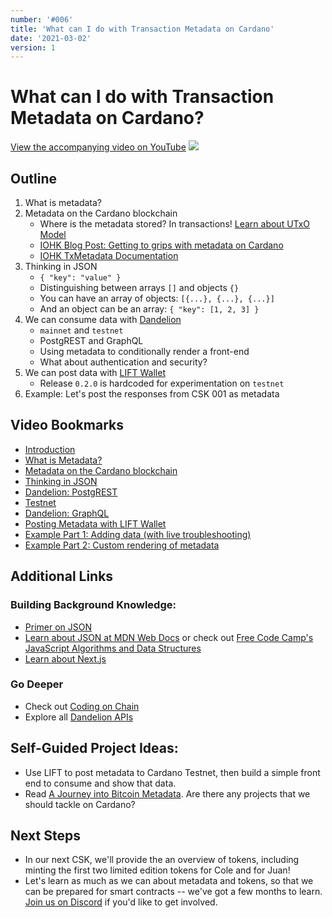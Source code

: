 ```yaml
---
number: '#006'
title: 'What can I do with Transaction Metadata on Cardano'
date: '2021-03-02'
version: 1
---      
```


# What can I do with Transaction Metadata on Cardano?
[View the accompanying video on YouTube](https://youtu.be/t3RGq_m9ISI)
![](/csks/006cover.png)

## Outline
1. What is metadata?
2. Metadata on the Cardano blockchain
    - Where is the metadata stored? In transactions! [Learn about UTxO Model](https://docs.cardano.org/projects/adrestia/en/latest/key-concepts/utxo.html)
    - [IOHK Blog Post: Getting to grips with metadata on Cardano](https://iohk.io/en/blog/posts/2020/11/03/getting-to-grips-with-metadata-on-cardano/)
    - [IOHK TxMetadata Documentation](https://github.com/input-output-hk/cardano-wallet/wiki/TxMetadata)
3. Thinking in JSON
    - `{ "key": "value" }`
    - Distinguishing between arrays `[]` and objects `{}`
    - You can have an array of objects: `[{...}, {...}, {...}]`
    - And an object can be an array: `{ "key": [1, 2, 3] }`
4. We can consume data with [Dandelion](https://gimbalabs.com/dandelionapis)
    - `mainnet` and `testnet`
    - PostgREST and GraphQL
    - Using metadata to conditionally render a front-end
    - What about authentication and security?
5. We can post data with [LIFT Wallet](https://github.com/CodingOnChain/lift-wallet/releases/tag/0.2.0)
    - Release `0.2.0` is hardcoded for experimentation on `testnet`
6. Example: Let's post the responses from CSK 001 as metadata

## Video Bookmarks
- [Introduction](https://youtu.be/t3RGq_m9ISI?t=0)
- [What is Metadata?](https://youtu.be/t3RGq_m9ISI?t=232)
- [Metadata on the Cardano blockchain](https://youtu.be/t3RGq_m9ISI?t=420)
- [Thinking in JSON](https://youtu.be/t3RGq_m9ISI?t=567)
- [Dandelion: PostgREST](https://youtu.be/t3RGq_m9ISI?t=884)
- [Testnet](https://youtu.be/t3RGq_m9ISI?t=1245)
- [Dandelion: GraphQL](https://youtu.be/t3RGq_m9ISI?t=1343) 
- [Posting Metadata with LIFT Wallet](https://youtu.be/t3RGq_m9ISI?t=1845)
- [Example Part 1: Adding data (with live troubleshooting)](https://youtu.be/t3RGq_m9ISI?t=2005) 
- [Example Part 2: Custom rendering of metadata](https://youtu.be/t3RGq_m9ISI?t=3028)

## Additional Links
### Building Background Knowledge:
- [Primer on JSON](https://learnxinyminutes.com/docs/json/)
- [Learn about JSON at MDN Web Docs](https://developer.mozilla.org/en-US/docs/Learn/JavaScript/Objects/JSON) or check out [Free Code Camp's JavaScript Algorithms and Data Structures](https://www.freecodecamp.org/learn/javascript-algorithms-and-data-structures/)
- [Learn about Next.js](https://nextjs.org/)

### Go Deeper
- Check out [Coding on Chain](https://www.youtube.com/channel/UChp9R55VgwkjMzGP9qMa66g)
- Explore all [Dandelion APIs](https://gimbalabs.com/dandelionapis)

## Self-Guided Project Ideas:
- Use LIFT to post metadata to Cardano Testnet, then build a simple front end to consume and show that data.
- Read [A Journey into Bitcoin Metadata](https://www.researchgate.net/publication/330385593_A_Journey_into_Bitcoin_Metadata). Are there any projects that we should tackle on Cardano?

## Next Steps
- In our next CSK, we'll provide the an overview of tokens, including minting the first two limited edition tokens for Cole and for Juan!
- Let's learn as much as we can about metadata and tokens, so that we can be prepared for smart contracts -- we've got a few months to learn. [Join us on Discord](https://discord.gg/NrHJjWzrv2) if you'd like to get involved.